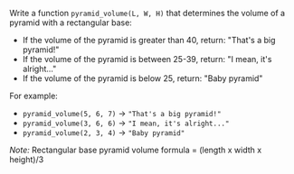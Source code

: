 
Write a function `pyramid_volume(L, W, H)` that determines the volume of a pyramid with a rectangular base:

- If the volume of the pyramid is greater than 40, return: "That's a big pyramid!"
- If the volume of the pyramid is between 25-39, return: "I mean, it's alright..."
- If the volume of the pyramid is below 25, return: "Baby pyramid"

For example:
- `pyramid_volume(5, 6, 7)` → `"That's a big pyramid!"`
- `pyramid_volume(3, 6, 6)` → `"I mean, it's alright..."`
- `pyramid_volume(2, 3, 4)` → `"Baby pyramid"`


*Note:* Rectangular base pyramid volume formula = (length x width x height)/3
